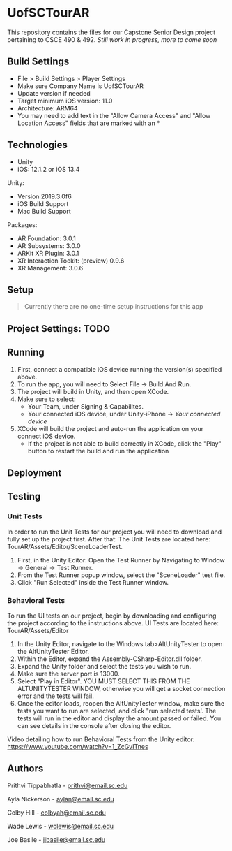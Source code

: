 
# UofSCTourAR
This repository contains the files for our Capstone Senior Design project pertaining to CSCE 490 & 492.
*Still work in progress, more to come soon*

## Build Settings
 - File > Build Settings > Player Settings 
 - Make sure Company Name is UofSCTourAR
 - Update version if needed
 - Target minimum iOS version: 11.0 
 - Architecture: ARM64
 - You may need to add text in the "Allow Camera Access" and "Allow Location Access" fields that are marked with an *
 
 

## Technologies
  - Unity
  - iOS: 12.1.2 or iOS 13.4

Unity: 
  - Version 2019.3.0f6
  - iOS Build Support
  - Mac Build Support

Packages: 
  - AR Foundation: 3.0.1
  - AR Subsystems: 3.0.0
  - ARKit XR Plugin: 3.0.1
  - XR Interaction Tookit: (preview) 0.9.6
  - XR Management: 3.0.6
 
 
## Setup
 > Currently there are no one-time setup instructions for this app
 
## Project Settings: TODO

 

## Running
 1. First, connect a compatible iOS device running the version(s) specified above.
 2. To run the app, you will need to Select File -> Build And Run.
 3. The project will build in Unity, and then open XCode. 
 4. Make sure to select:
    - Your Team, under Signing & Capabilites.
    - Your connected iOS device, under Unity-iPhone -> *Your connected device*
 5. XCode will build the project and auto-run the application on your connect iOS device.
    - If the project is not able to build correctly in XCode, click the "Play" button to restart the build and run the application
 
## Deployment
 
## Testing

### Unit Tests
In order to run the Unit Tests for our project you will need to download and fully set up the project first. After that:
The Unit Tests are located here: TourAR/Assets/Editor/SceneLoaderTest.
 1. First, in the Unity Editor: Open the Test Runner by Navigating to Window -> General -> Test Runner.
 2. From the Test Runner popup window, select the "SceneLoader" test file.
 3. Click "Run Selected" inside the Test Runner window.
 
### Behavioral Tests
To run the UI tests on our project, begin by downloading and configuring the project according to the instructions above. 
UI Tests are located here: TourAR/Assets/Editor
 1. In the Unity Editor, navigate to the Windows tab>AltUnityTester to open the AltUnityTester Editor. 
 2. Within the Editor, expand the Assembly-CSharp-Editor.dll folder. 
 3. Expand the Unity folder and select the tests you wish to run. 
 4. Make sure the server port is 13000.
 5. Select "Play in Editor". YOU MUST SELECT THIS FROM THE ALTUNITYTESTER WINDOW, otherwise you will get a socket connection error and the tests will fail.
 6. Once the editor loads, reopen the AltUnityTester window, make sure the tests you want to run are selected, and click "run selected tests'. The tests will run in the editor and display the amount passed or failed. You can see details in the console after closing the editor.
 
 Video detailing how to run Behavioral Tests from the Unity editor: https://www.youtube.com/watch?v=1_ZcGvITnes 
 
## Authors
 
  Prithvi Tippabhatla - prithvi@email.sc.edu

  Ayla Nickerson - aylan@email.sc.edu

  Colby Hill - colbyah@email.sc.edu

  Wade Lewis - wclewis@email.sc.edu

  Joe Basile - jjbasile@email.sc.edu


